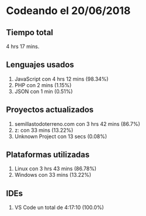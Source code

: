 # Codeando el 20/06/2018

## Tiempo total
4 hrs 17 mins.

## Lenguajes usados
1. JavaScript con 4 hrs 12 mins (98.34%)
1. PHP con 2 mins (1.15%)
1. JSON con 1 min (0.51%)

## Proyectos actualizados
1. semillastodoterreno.com con 3 hrs 42 mins (86.7%)
1. z: con 33 mins (13.22%)
1. Unknown Project con 13 secs (0.08%)

## Plataformas utilizadas
1. Linux con 3 hrs 43 mins (86.78%)
1. Windows con 33 mins (13.22%)

## IDEs
1. VS Code un total de 4:17:10 (100.0%)
